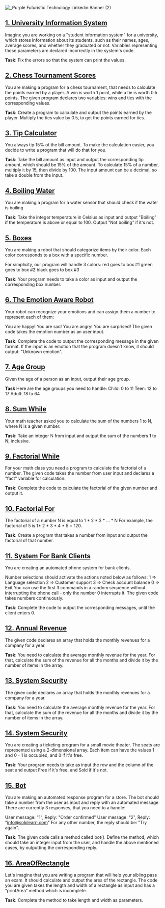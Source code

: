 ![_Purple Futuristic Technology Linkedin Banner (2)](https://github.com/BiaAkemi/Java-Sololearn-projects/assets/145511213/4e46453b-42ab-4b18-8e05-b57dad4e5dd3)

## [1. University Information System](UnivesityInformationSystem.java)
Imagine you are working on a "student information system" for a university, which stores information about its students, such as their names, ages, average scores, and whether they graduated or not. 
Variables representing these parameters are declared incorrectly in the system's code.
 
**Task:** 
Fix the errors so that the system can print the values.

## [2. Chess Tournament Scores](ChessTournamentScores.java)
You are making a program for a chess tournament, that needs to calculate the points earned by a player.
A win is worth 1 point, while a tie is worth 0.5 points.
The given program declares two variables: wins and ties with the corresponding values.

**Task:**
Create a program to calculate and output the points earned by the player.
Multiply the ties value by 0.5, to get the points earned for ties.

## [3. Tip Calculator](TipCalculator.java)
You always tip 15% of the bill amount. 
To make the calculation easier, you decide to write a program that will do that for you.

**Task:**
Take the bill amount as input and output the corresponding tip amount, which should be 15% of the amount.
To calculate 15% of a number, multiply it by 15, then divide by 100.
The input amount can be a decimal, so take a double from the input.

## [4. Boiling Water](BoilingWater.java)
You are making a program for a water sensor that should check if the water is boiling.

**Task:**
Take the integer temperature in Celsius as input and output "Boiling" if the temperature is above or equal to 100.
Output "Not boiling" if it's not.

## [5. Boxes](Boxes.java)
You are making a robot that should categorize items by their color.
Each color corresponds to a box with a specific number.

For simplicity, our program will handle 3 colors:
red goes to box #1
green goes to box #2
black goes to box #3

**Task:**
Your program needs to take a color as input and output the corresponding box number.

## [6. The Emotion Aware Robot](TheEmotionAwareRobot.java)
Your robot can recognize your emotions and can assign them a number to represent each of them:

You are happy!
You are sad!
You are angry!
You are surprised!
The given code takes the emotion number as an user input.

**Task:**
Complete the code to output the corresponding message in the given format.
If the input is an emotion that the program doesn’t know, it should output: "Unknown emotion".

## [7. Age Group](AgeGroup.java)
Given the age of a person as an input, output their age group.

**Task**
Here are the age groups you need to handle:
Child: 0 to 11
Teen: 12 to 17
Adult: 18 to 64

## [8. Sum While](SumWhile.java)
Your math teacher asked you to calculate the sum of the numbers 1 to N, where N is a given number.

**Task:** 
Take an integer N from input and output the sum of the numbers 1 to N, inclusive.

## [9. Factorial While](FactorialWhile.java)
For your math class you need a program to calculate the factorial of a number.
The given code takes the number from user input and declares a "fact" variable for calculation.

**Task:**
Complete the code to calculate the factorial of the given number and output it.

## [10. Factorial For](FactorialFor.java)
The factorial of a number N is equal to 1 * 2 * 3 * ... * N
For example, the factorial of 5 is 1* 2 * 3 * 4 * 5  = 120.

**Task:**
Create a program that takes a number from input and output the factorial of that number.

## [11. System For Bank Clients](SystemForBankClients.java)
You are creating an automated phone system for bank clients.

Number selections should activate the actions noted below as follows:
1 => Language selection
2 => Customer support
3 => Check account balance
0 => Exit
You can use the first 3 commands in a random sequence without interrupting the phone call - only the number 0 interrupts it. The given code takes numbers continuously.

**Task:**
Complete the code to output the corresponding messages, until the client enters 0.

## [12. Annual Revenue](AnnualRevenue.java)
The given code declares an array that holds the monthly revenues for a company for a year.

**Task:**
You need to calculate the average monthly revenue for the year.
For that, calculate the sum of the revenue for all the months and divide it by the number of items in the array.

## [13. System Security](SystemSecurity.java)
The given code declares an array that holds the monthly revenues for a company for a year.

**Task:**
You need to calculate the average monthly revenue for the year.
For that, calculate the sum of the revenue for all the months and divide it by the number of items in the array.

## [14. System Security](MovieTheater.java)
You are creating a ticketing program for a small movie theater.
The seats are represented using a 2-dimensional array.
Each item can have the values 1 and 0 - 1 is occupied, and 0 if it's free.

**Task:**
Your program needs to take as input the row and the column of the seat and output Free if it's free, and Sold if it's not.

## [15. Bot](Bot.java)
You are making an automated response program for a store.
The bot should take a number from the user as input and reply with an automated message.
There are currently 3 responses, that you need to a handle:

User message: "1", Reply: "Order confirmed"
User message: "2", Reply: "info@sololearn.com"
For any other number, the reply should be: "Try again".

**Task:**
The given code calls a method called bot(). Define the method, which should take an integer input from the user, and handle the above mentioned cases, by outputting the corresponding reply. 

## [16. AreaOfRectangle](AreaOfRectangle.java)
Let's imagine that you are writing a program that will help your sibling pass an exam. It should calculate and output the area of the rectangle.
The code you are given takes the length and width of a rectangle as input and has a “printArea” method which is incomplete.

**Task:**
Complete the method to take length and width  as parameters.

